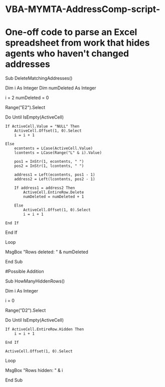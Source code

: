 # VBA-MYMTA-AddressComp-script-
# One-off code to parse an Excel spreadsheet from work that hides agents who haven't changed addresses

Sub DeleteMatchingAddresses()

Dim i As Integer
Dim numDeleted As Integer

i = 2
numDeleted = 0

Range("E2").Select

Do Until IsEmpty(ActiveCell)

    If ActiveCell.Value = "NULL" Then
        ActiveCell.Offset(1, 0).Select
        i = i + 1
        
    Else
        econtents = LCase(ActiveCell.Value)
        lcontents = LCase(Range("L" & i).Value)
        
        pos1 = InStr(1, econtents, " ")
        pos2 = InStr(1, lcontents, " ")
        
        address1 = Left(econtents, pos1 - 1)
        address2 = Left(lcontents, pos2 - 1)
    
        If address1 = address2 Then
            ActiveCell.EntireRow.Delete
            numDeleted = numDeleted + 1
            
        Else
            ActiveCell.Offset(1, 0).Select
            i = i + 1
    
    End If
    
End If

Loop

MsgBox "Rows deleted: " & numDeleted

End Sub

#Possible Addition

Sub HowManyHiddenRows()

Dim i As Integer

i = 0

Range("D2").Select

Do Until IsEmpty(ActiveCell)

    
    If ActiveCell.EntireRow.Hidden Then
        i = i + 1
        
    End If
    
    ActiveCell.Offset(1, 0).Select
    
Loop

MsgBox "Rows hidden: " & i

End Sub



